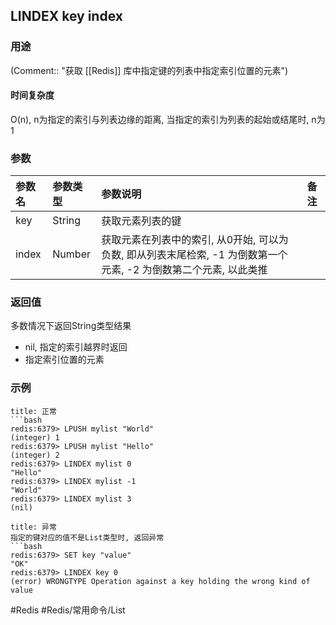 ## LINDEX key index

### 用途
(Comment:: "获取 [[Redis]] 库中指定键的列表中指定索引位置的元素")

#### 时间复杂度
O(n), n为指定的索引与列表边缘的距离, 当指定的索引为列表的起始或结尾时, n为1

### 参数
|参数名|参数类型|参数说明|备注|
|:-|:-|:-|:-|
|key|String|获取元素列表的键||
|index|Number|获取元素在列表中的索引, 从0开始, 可以为负数, 即从列表末尾检索, -1 为倒数第一个元素, -2 为倒数第二个元素, 以此类推||

### 返回值
多数情况下返回String类型结果
- nil, 指定的索引越界时返回
- 指定索引位置的元素

### 示例
```ad-info
title: 正常
```bash
redis:6379> LPUSH mylist "World"
(integer) 1
redis:6379> LPUSH mylist "Hello"
(integer) 2
redis:6379> LINDEX mylist 0
"Hello"
redis:6379> LINDEX mylist -1
"World"
redis:6379> LINDEX mylist 3
(nil)
```

```ad-danger
title: 异常
指定的键对应的值不是List类型时, 返回异常
```bash
redis:6379> SET key "value"
"OK"
redis:6379> LINDEX key 0
(error) WRONGTYPE Operation against a key holding the wrong kind of value
```

#Redis #Redis/常用命令/List